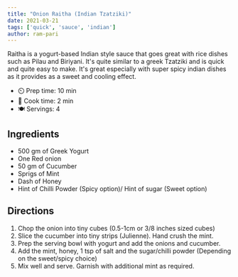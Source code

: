 ```yaml
---
title: "Onion Raitha (Indian Tzatziki)"
date: 2021-03-21
tags: ['quick', 'sauce', 'indian']
author: ram-pari
---
```


Raitha is a yogurt-based Indian style sauce that goes great with rice dishes such as Pilau and Biriyani. It's quite
similar to
a greek Tzatziki and is quick and quite easy to make. It's great especially with super spicy indian dishes as it
provides as a sweet and cooling effect.

- ⏲️ Prep time: 10 min
- 🍳 Cook time: 2 min
- 🍽️ Servings: 4

## Ingredients

- 500 gm of Greek Yogurt
- One Red onion
- 50 gm of Cucumber
- Sprigs of Mint
- Dash of Honey
- Hint of Chilli Powder (Spicy option)/ Hint of sugar (Sweet option)

## Directions

1. Chop the onion into tiny cubes (0.5-1cm or 3/8 inches sized cubes)
2. Slice the cucumber into tiny strips (Julienne). Hand crush the mint.
3. Prep the serving bowl with yogurt and add the onions and cucumber.
4. Add the mint, honey, 1 tsp of salt and the sugar/chilli powder (Depending on the sweet/spicy choice)
5. Mix well and serve. Garnish with additional mint as required.
